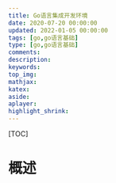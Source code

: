 ```yaml
---
title: Go语言集成开发环境
date: 2020-07-20 00:00:00
updated: 2022-01-05 00:00:00
tags: [go,go语言基础]
type: [go,go语言基础]
comments:  
description:  
keywords:  
top_img:
mathjax:
katex:
aside:
aplayer:
highlight_shrink:
---
```


[TOC]

# 概述



